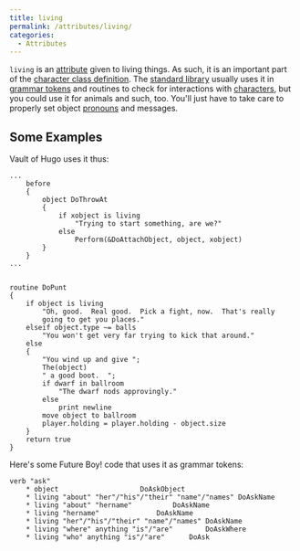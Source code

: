 ```yaml
---
title: living
permalink: /attributes/living/
categories: 
  - Attributes
---
```


`living` is an [attribute](/attributes/) given to living
things. As such, it is an important part of the [character class definition](/classes/character-classes/).
The [standard library](/library/) usually uses it in
[grammar tokens](/basics/grammar-tokens/) and routines to check for
interactions with [characters](/characters/), but you could use
it for animals and such, too. You'll just have to take care to properly
set object [pronouns](/properties/pronoun/) and messages.

## Some Examples

Vault of Hugo uses it thus:

    ...
        before
        {
            object DoThrowAt
            {
                if xobject is living
                    "Trying to start something, are we?"
                else
                    Perform(&DoAttachObject, object, xobject)
            }
        }
    ...


    routine DoPunt
    {
        if object is living
            "Oh, good.  Real good.  Pick a fight, now.  That's really
            going to get you places."
        elseif object.type ~= balls
            "You won't get very far trying to kick that around."
        else
        {
            "You wind up and give ";
            The(object)
            " a good boot.  ";
            if dwarf in ballroom
                "The dwarf nods approvingly."
            else
                print newline
            move object to ballroom
            player.holding = player.holding - object.size
        }
        return true
    }

Here's some Future Boy! code that uses it as grammar tokens:

    verb "ask"
        * object                    DoAskObject
        * living "about" "her"/"his"/"their" "name"/"names" DoAskName
        * living "about" "hername"          DoAskName
        * living "hername"              DoAskName
        * living "her"/"his"/"their" "name"/"names" DoAskName
        * living "where" anything "is"/"are"        DoAskWhere
        * living "who" anything "is"/"are"      DoAsk
